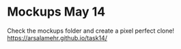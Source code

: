 # Mockups May 14

Check the mockups folder and create a pixel perfect clone!
https://arsalamehr.github.io/task14/

